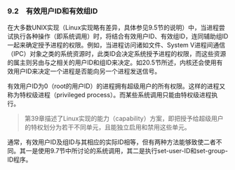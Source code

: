 ### 9.2　有效用户ID和有效组ID

在大多数UNIX实现（Linux实现略有差异，具体参见9.5节的说明）中，当进程尝试执行各种操作（即系统调用）时，将结合有效用户ID、有效组ID，连同辅助组ID一起来确定授予进程的权限。例如，当进程访问诸如文件、System V进程间通信（IPC）对象之类的系统资源时，此类ID会决定系统授予进程的权限，而这些资源的属主则另由与之相关的用户ID和组ID来决定。如20.5节所述，内核还会使用有效用户ID来决定一个进程是否能向另一个进程发送信号。

有效用户ID为0（root的用户ID）的进程拥有超级用户的所有权限。这样的进程又称为特权级进程（privileged process）。而某些系统调用只能由特权级进程执行。

> 第39章描述了Linux实现的能力（capability）方案，即把授予给超级用户的特权划分为若干不同单元，且能独立启用和禁用这些单元。

通常，有效用户ID及组ID与其相应的实际ID相等，但有两种方法能够致使二者不同。其一是使用9.7节中所讨论的系统调用，其二是执行set-user-ID和set-group-ID程序。

